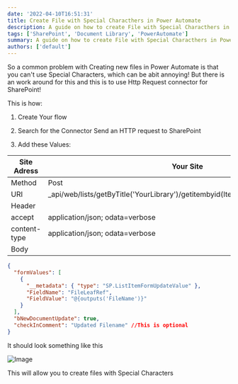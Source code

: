 ```yaml
---
date: '2022-04-10T16:51:31'
title: Create File with Special Characthers in Power Automate
description: A guide on how to create File with Special Characthers in Power Automate
tags: ['SharePoint', 'Document Library', 'PowerAutomate']
summary: A guide on how to create File with Special Characthers in Power Automate
authors: ['default']
---
```


So a common problem with Creating new files in Power Automate is that you can't use Special Characters, which can be abit annoying! But there is an work around for this and this is to use Http Request connector for SharePoint!

This is how:

1. Create Your flow

2. Search for the Connector Send an HTTP request to SharePoint

3. Add these Values:

| Site Adress  | Your Site                                                                            |
| ------------ | ------------------------------------------------------------------------------------ |
| Method       | Post                                                                                 |
| URI          | \_api/web/lists/getByTitle('YourLibrary')/getitembyid(ItemID)/validateUpdateListItem |
| Header       |
| accept       | application/json; odata=verbose                                                      |
| content-type | application/json; odata=verbose                                                      |
| Body         |

```json
{
  "formValues": [
    {
      "__metadata": { "type": "SP.ListItemFormUpdateValue" },
      "FieldName": "FileLeafRef",
      "FieldValue": "@{outputs('FileName')}"
    }
  ],
  "bNewDocumentUpdate": true,
  "checkInComment": "Updated Filename" //This is optional
}
```

It should look something like this

![Image](/static/images/assets/CreateSpecialCharatechersFile/1.png)

This will allow you to create files with Special Characters

